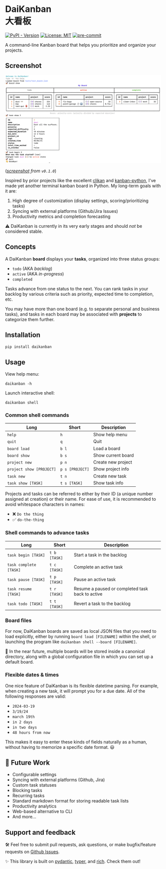 # DaiKanban <br/> 大看板

[![PyPI - Version](https://img.shields.io/pypi/v/daikanban)](https://pypi.org/project/daikanban)
[![License: MIT](https://img.shields.io/badge/License-MIT-yellow.svg)](https://raw.githubusercontent.com/jeremander/daikanban/main/LICENSE)
[![pre-commit](https://img.shields.io/badge/pre--commit-enabled-brightgreen?logo=pre-commit)](https://github.com/pre-commit/pre-commit)

A command-line Kanban board that helps you prioritize and organize your projects.

## Screenshot

![Screenshot](doc/screenshot_v0_1_0.png)

(*[screenshot](https://github.com/jeremander/daikanban/blob/main/doc/screenshot_v0_1_0.png) from `v0.1.0`*)

Inspired by prior projects like the excellent [clikan] and [kanban-python], I've made yet another terminal kanban board in Python. My long-term goals with it are:

1. High degree of customization (display settings, scoring/prioritizing tasks)
2. Syncing with external platforms (Github/Jira Issues)
3. Productivity metrics and completion forecasting

⚠️ DaiKanban is currently in its very early stages and should *not* be considered stable.

## Concepts

A DaiKanban **board** displays your **tasks**, organized into three status groups:

- `todo` (AKA *backlog*)
- `active` (AKA *in-progress*)
- `completed`

Tasks advance from one status to the next. You can rank tasks in your backlog by various criteria such as priority, expected time to completion, etc.

You may have more than one board (e.g. to separate personal and business tasks), and tasks in each board may be associated with **projects** to categorize them further.

## Installation

```shell
pip install daikanban
```

## Usage

View help menu:

```shell
daikanban -h
```

Launch interactive shell:

```shell
daikanban shell
```

### Common shell commands

| Long | Short | Description |
| --- | --- | --- |
| `help` | `h` | Show help menu |
| `quit` | `q` | Quit |
| `board load` | `b l` | Load a board |
| `board show` | `b s` | Show current board |
| `project new` | `p n` | Create new project |
| `project show [PROJECT]` | `p s [PROJECT]` | Show project info |
| `task new` | `t n` | Create new task |
| `task show [TASK]` | `t s [TASK]` | Show task info |

Projects and tasks can be referred to either by their ID (a unique number assigned at creation) or their name. For ease of use, it is recommended to avoid whitespace characters in names:

- ❌ `Do the thing`
- ✅ `do-the-thing`

### Shell commands to advance tasks

| Long | Short | Description |
| --- | --- | --- |
| `task begin [TASK]` | `t b [TASK]` | Start a task in the backlog |
| `task complete [TASK]` | `t c [TASK]` | Complete an active task |
| `task pause [TASK]` | `t p [TASK]` | Pause an active task |
| `task resume [TASK]` | `t r [TASK]` | Resume a paused or completed task back to active |
| `task todo [TASK]` | `t t [TASK]` | Revert a task to the backlog |

### Board files

For now, DaiKanban boards are saved as local JSON files that you need to load explicitly, either by running `board load [FILENAME]` within the shell, or launching the program like `daikanban shell --board [FILENAME]`.

🚧 In the near future, multiple boards will be stored inside a canonical directory, along with a global configuration file in which you can set up a default board.

### Flexible dates & times

One nice feature of DaiKanban is its flexible datetime parsing. For example, when creating a new task, it will prompt you for a due date. All of the following responses are valid:

- `2024-03-19`
- `3/19/24`
- `march 19th`
- `in 2 days`
- `in two days`
- `48 hours from now`

This makes it easy to enter these kinds of fields naturally as a human, without having to memorize a specific date format. 😃

## 🚧 Future Work

- Configurable settings
- Syncing with external platforms (Github, Jira)
- Custom task statuses
- Blocking tasks
- Recurring tasks
- Standard markdown format for storing readable task lists
- Productivity analytics
- Web-based alternative to CLI
- And more...

## Support and feedback

🛠️ Feel free to submit pull requests, ask questions, or make bugfix/feature requests on [Github Issues](https://github.com/jeremander/daikanban/issues).

✨ This library is built on [pydantic], [typer], and [rich]. Check them out!

[clikan]: https://github.com/kitplummer/clikan
[kanban-python]: https://github.com/Zaloog/kanban-python
[pydantic]: https://github.com/pydantic/pydantic
[rich]: https://github.com/Textualize/rich
[typer]: https://github.com/tiangolo/typer
